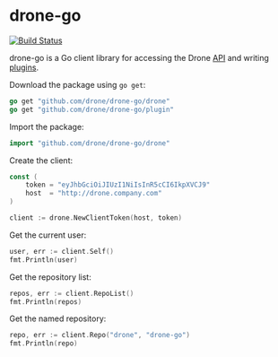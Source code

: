 # drone-go

[![Build Status](http://beta.drone.io/api/badges/drone/drone-go/status.svg)](http://beta.drone.io/drone/drone-go)

drone-go is a Go client library for accessing the Drone [API](http://readme.drone.io/api) and writing [plugins](http://readme.drone.io/plugin).

Download the package using `go get`:

```Go
go get "github.com/drone/drone-go/drone"
go get "github.com/drone/drone-go/plugin"
```

Import the package:

```Go
import "github.com/drone/drone-go/drone"
```

Create the client:

```Go
const (
	token = "eyJhbGciOiJIUzI1NiIsInR5cCI6IkpXVCJ9"
	host  = "http://drone.company.com"
)

client := drone.NewClientToken(host, token)
```

Get the current user:

```Go
user, err := client.Self()
fmt.Println(user)
```

Get the repository list:

```Go
repos, err := client.RepoList()
fmt.Println(repos)
```

Get the named repository:

```Go
repo, err := client.Repo("drone", "drone-go")
fmt.Println(repo)
```
